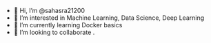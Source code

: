 - 👋 Hi, I’m @sahasra21200
- 👀 I’m interested in Machine Learning, Data Science, Deep Learning
- 🌱 I’m currently learning Docker basics
- 💞️ I’m looking to collaborate .


<!---
sahasra21200/sahasra21200 is a ✨ special ✨ repository because its `README.md` (this file) appears on your GitHub profile.
You can click the Preview link to take a look at your changes.
--->
